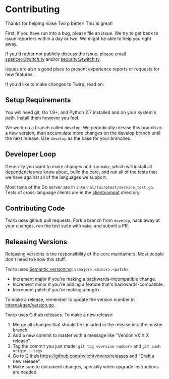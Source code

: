 # Contributing #

Thanks for helping make Twirp better! This is great!

First, if you have run into a bug, please file an issue. We try to get back to
issue reporters within a day or two. We might be able to help you right away.

If you'd rather not publicly discuss the issue, please email spencer@twitch.tv
and/or security@twitch.tv.

Issues are also a good place to present experience reports or requests for new
features.

If you'd like to make changes to Twirp, read on:

## Setup Requirements ##

You will need git, Go 1.9+, and Python 2.7 installed and on your system's path.
Install them however you feel.

We work on a branch called `develop`. We periodically release this branch as a
new version, then accumulate more changes on the develop branch until the next
release. Use `develop` as the base for your branches.

## Developer Loop ##

Generally you want to make changes and run `make`, which will install all
dependencies we know about, build the core, and run all of the tests that we
have against all of the languages we support.

Most tests of the Go server are in `internal/twirptest/service_test.go`. Tests
of cross-language clients are in the [clientcompat](./clientcompat) directory.

## Contributing Code ##

Twirp uses github pull requests. Fork a branch from `develop`, hack away at your
changes, run the test suite with `make`, and submit a PR.

## Releasing Versions ##

Releasing versions is the responsibility of the core maintainers. Most people
don't need to know this stuff.

Twirp uses [Semantic versioning](http://semver.org/): `v<major>.<minor>.<patch>`.

 * Increment major if you're making a backwards-incompatible change.
 * Increment minor if you're adding a feature that's backwards-compatible.
 * Increment patch if you're making a bugfix.

To make a release, remember to update the version number in
[internal/gen/version.go](./internal/gen/version.go).

Twirp uses Github releases. To make a new release:
 1. Merge all changes that should be included in the release into the master
    branch.
 2. Add a new commit to master with a message like "Version vX.X.X release".
 3. Tag the commit you just made: `git tag <version number>` and `git push
    origin --tags`
 3. Go to Github https://github.com/twitchtv/twirp/releases and
    "Draft a new release".
 4. Make sure to document changes, specially when upgrade instructions are
    needed.
